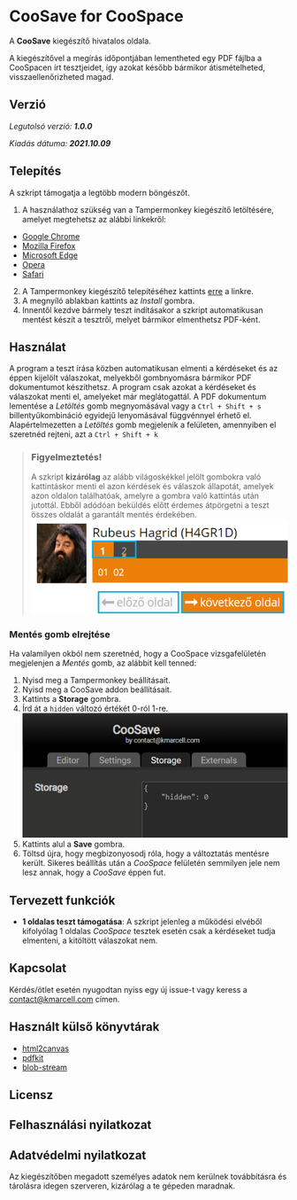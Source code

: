 CooSave for CooSpace
====================

A **CooSave** kiegészítő hivatalos oldala.

A kiegészítővel a megírás időpontjában lementheted egy PDF fájlba a CooSpacen írt tesztjeidet, így azokat később bármikor átismételheted, visszaellenőrizheted magad.

## Verzió
*Legutolsó verzió: **1.0.0***

*Kiadás dátuma: **2021.10.09***

## Telepítés
A szkript támogatja a legtöbb modern böngészőt.

1. A használathoz szükség van a Tampermonkey kiegészítő letöltésére, amelyet megtehetsz az alábbi linkekről:
* [Google Chrome](https://chrome.google.com/webstore/detail/tampermonkey/dhdgffkkebhmkfjojejmpbldmpobfkfo)
* [Mozilla Firefox](https://addons.mozilla.org/en-US/firefox/addon/tampermonkey)
* [Microsoft Edge](https://microsoftedge.microsoft.com/insider-addons/detail/iikmkjmpaadaobahmlepeloendndfphd)
* [Opera](https://addons.opera.com/en/extensions/details/tampermonkey-beta)
* [Safari](https://apps.apple.com/us/app/tampermonkey/id1482490089)

2. A Tampermonkey kiegészítő telepítéséhez kattints [erre](https://github.com/kissmarcell/coosave/raw/main/coosave.user.js) a linkre.
3. A megnyíló ablakban kattints az *Install* gombra.
4. Innentől kezdve bármely teszt indításakor a szkript automatikusan mentést készít a tesztről, melyet bármikor elmenthetsz PDF-ként.

## Használat
A program a teszt írása közben automatikusan elmenti a kérdéseket és az éppen kijelölt válaszokat, melyekből gombnyomásra bármikor PDF dokumentumot készíthetsz. A program csak azokat a kérdéseket és válaszokat menti el, amelyeket már meglátogattál. A PDF dokumentum lementése a *Letöltés* gomb megnyomásával vagy a `Ctrl + Shift + s` billentyűkombináció egyidejű lenyomásával függvénnyel érhető el. Alapértelmezetten a *Letöltés* gomb megjelenik a felületen, amennyiben el szeretnéd rejteni, azt a `Ctrl + Shift + k`

>### Figyelmeztetés!
>A szkript **kizárólag** az alább világoskékkel jelölt gombokra való kattintáskor menti el azon kérdések és válaszok állapotát, amelyek azon oldalon találhatóak, amelyre a gombra való kattintás után jutottál. Ebből adódóan beküldés előtt érdemes átpörgetni a teszt összes oldalát a garantált mentés érdekében.\
![image](doc/img/buttons.png)

### Mentés gomb elrejtése
Ha valamilyen okból nem szeretnéd, hogy a CooSpace vizsgafelületén megjelenjen a *Mentés* gomb, az alábbit kell tenned:
1. Nyisd meg a Tampermonkey beállításait.
2. Nyisd meg a CooSave addon beállításait.
3. Kattints a **Storage** gombra.
4. Írd át a `hidden` változó értékét 0-ról 1-re.
![image](doc/img/hidden.png)
5. Kattints alul a **Save** gombra.
6. Töltsd újra, hogy megbizonyosodj róla, hogy a változtatás mentésre került.
Sikeres beállítás után a *CooSpace* felületén semmilyen jele nem lesz annak, hogy a *CooSave* éppen fut.

## Tervezett funkciók
* **1 oldalas teszt támogatása**: A szkript jelenleg a működési elvéből kifolyólag 1 oldalas *CooSpace* tesztek esetén csak a kérdéseket tudja elmenteni, a kitöltött válaszokat nem.

## Kapcsolat
Kérdés/ötlet esetén nyugodtan nyiss egy új issue-t vagy keress a [contact@kmarcell.com](mailto:contact@kmarcell.com) címen.

## Használt külső könyvtárak
* [html2canvas](https://github.com/niklasvh/html2canvas)
* [pdfkit](https://github.com/foliojs/pdfkit)
* [blob-stream](https://github.com/devongovett/blob-stream)

## Licensz
## Felhasználási nyilatkozat
## Adatvédelmi nyilatkozat
Az kiegészítőben megadott személyes adatok nem kerülnek továbbításra és tárolásra idegen szerveren, kizárólag a te gépeden maradnak.
